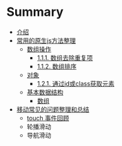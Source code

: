# Summary

* [介绍](README.md)
* [常用的原生js方法整理](chapter1.md)
  * [数组操作](chapter1/shu-zu.md)
    * [1.1.1.  数组去除重复项](chapter1/shu-zu/111-dui-yi-ge-shu-zu-jin-xing-qu-chu-zhong-fu-xiang.md)
    * [1.1.2.  数组排序](chapter1/shu-zu/112-shu-zu-pai-xu.md)
  * [对象](chapter1/12-dui-xiang.md)
    * [1.2.1. 通过id或class获取元素](chapter1/12-dui-xiang/fen.md)
  * [基本数据结构](chapter1/ji-ben-shu-ju-jie-gou.md)
    * [数组](chapter1/ji-ben-shu-ju-jie-gou/shu-zu.md)
* [移动常见的问题整理和总结](yi-dong-chang-jian-de-wen-ti-zheng-li-he-zong-jie.md)
  * [touch 事件回顾](yi-dong-chang-jian-de-wen-ti-zheng-li-he-zong-jie/touch-shi-jian-hui-gu.md)
  * 轮播滑动
  * 导航滑动

